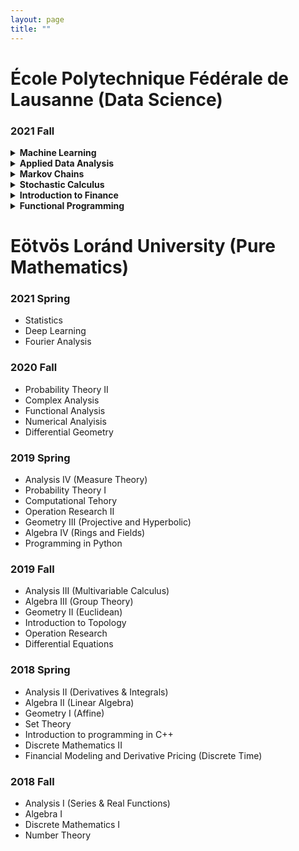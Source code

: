 ```yaml
---
layout: page
title: ""
---
```


# École Polytechnique Fédérale de Lausanne (Data Science)


### 2021 Fall

<details>
  <summary>  
   <strong>
   Machine Learning
   </strong>
 </summary>
 
 Resources: 
  - https://github.com/epfml/ML_course
  - Kevin P. Murphy: Machine Learning: A Probabilistic Perspective
 
 Content:
 - Basic regression and classification concepts and methods: Linear models, overfitting, linear regression, Ridge regression, logistic regression, k-NN, SVMs and    kernel methods
 - Fundamental concepts: cost-functions and optimization, cross-validation and bias-variance trade-off, curse of dimensionality.
 - Neural Networks: Representation power, backpropagation, activation functions, CNN, regularization, data augmentation, dropout
 - Unsupervised learning: k-means clustering, gaussian mixture models and the EM algorithm. Basics of self-supervised learning
 - Dimensionality reduction: PCA and matrix factorization, word embeddings
 - Advanced methods: Adversarial learning, Generative adversarial networks
</details>

<details>
  <summary>  
   <strong>
   Applied Data Analysis
   </strong>
 </summary>
</details>

<details>
  <summary>  
   <strong>
   Markov Chains
   </strong>
 </summary>
</details>

<details>
  <summary>  
   <strong>
   Stochastic Calculus
   </strong>
 </summary>
</details>

<details>
  <summary>  
   <strong>
   Introduction to Finance
   </strong>
 </summary>
</details>

<details>
  <summary>  
   <strong>
   Functional Programming
   </strong>
 </summary>
</details>


# Eötvös Loránd University (Pure Mathematics)

### 2021 Spring

 - Statistics
 - Deep Learning
 - Fourier Analysis
 
### 2020 Fall

 - Probability Theory II
 - Complex Analysis
 - Functional Analysis
 - Numerical Analyisis
 - Differential Geometry

### 2019 Spring
 - Analysis IV (Measure Theory)
 - Probability Theory I
 - Computational Tehory
 - Operation Research II
 - Geometry III (Projective and Hyperbolic)
 - Algebra IV (Rings and Fields)
 - Programming in Python

### 2019 Fall

 - Analysis III (Multivariable Calculus)
 - Algebra III (Group Theory)
 - Geometry II (Euclidean)
 - Introduction to Topology
 - Operation Research
 - Differential Equations

### 2018 Spring

 - Analysis II (Derivatives & Integrals)
 - Algebra II (Linear Algebra)
 - Geometry I (Affine)
 - Set Theory
 - Introduction to programming in C++
 - Discrete Mathematics II
 - Financial Modeling and Derivative Pricing (Discrete Time)

### 2018 Fall

 - Analysis I (Series & Real Functions)
 - Algebra I
 - Discrete Mathematics I
 - Number Theory

